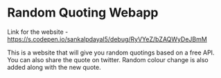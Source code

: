 # Random Quoting Webapp
Link for the website - https://s.codepen.io/sankalpdayal5/debug/RyVYeZ/bZAQWyDeJBmM

This is a website that will give you random quotings based on a free API. You can also share the quote on twitter. Random colour change is also added along with the new quote.
 
